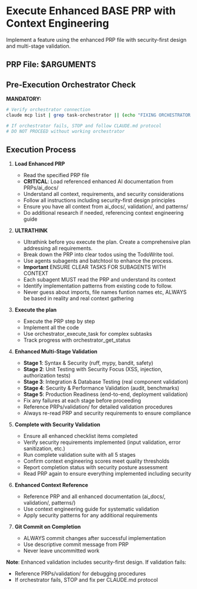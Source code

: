 # Execute Enhanced BASE PRP with Context Engineering

Implement a feature using the enhanced PRP file with security-first design and multi-stage validation.

## PRP File: $ARGUMENTS

## Pre-Execution Orchestrator Check

**MANDATORY:**

```bash
# Verify orchestrator connection
claude mcp list | grep task-orchestrator || (echo "FIXING ORCHESTRATOR..." && claude mcp restart task-orchestrator)

# If orchestrator fails, STOP and follow CLAUDE.md protocol
# DO NOT PROCEED without working orchestrator
```

## Execution Process

1. **Load Enhanced PRP**
   - Read the specified PRP file
   - **CRITICAL**: Load referenced enhanced AI documentation from PRPs/ai_docs/
   - Understand all context, requirements, and security considerations
   - Follow all instructions including security-first design principles
   - Ensure you have all context from ai_docs/, validation/, and patterns/
   - Do additional research if needed, referencing context engineering guide

2. **ULTRATHINK**
   - Ultrathink before you execute the plan. Create a comprehensive plan addressing all requirements.
   - Break down the PRP into clear todos using the TodoWrite tool.
   - Use agents subagents and batchtool to enhance the process.
   - **Important** ENSURE CLEAR TASKS FOR SUBAGENTS WITH CONTEXT
   - Each subagent MUST read the PRP and understand its context
   - Identify implementation patterns from existing code to follow.
   - Never guess about imports, file names funtion names etc, ALWAYS be based in reality and real context gathering

3. **Execute the plan**
   - Execute the PRP step by step
   - Implement all the code
   - Use orchestrator_execute_task for complex subtasks
   - Track progress with orchestrator_get_status

4. **Enhanced Multi-Stage Validation**
   - **Stage 1**: Syntax & Security (ruff, mypy, bandit, safety)
   - **Stage 2**: Unit Testing with Security Focus (XSS, injection, authorization tests)
   - **Stage 3**: Integration & Database Testing (real component validation)
   - **Stage 4**: Security & Performance Validation (audit, benchmarks)
   - **Stage 5**: Production Readiness (end-to-end, deployment validation)
   - Fix any failures at each stage before proceeding
   - Reference PRPs/validation/ for detailed validation procedures
   - Always re-read PRP and security requirements to ensure compliance

5. **Complete with Security Validation**
   - Ensure all enhanced checklist items completed
   - Verify security requirements implemented (input validation, error sanitization, etc.)
   - Run complete validation suite with all 5 stages
   - Confirm context engineering scores meet quality thresholds
   - Report completion status with security posture assessment
   - Read PRP again to ensure everything implemented including security

6. **Enhanced Context Reference**
   - Reference PRP and all enhanced documentation (ai_docs/, validation/, patterns/)
   - Use context engineering guide for systematic validation
   - Apply security patterns for any additional requirements

7. **Git Commit on Completion**
   - ALWAYS commit changes after successful implementation
   - Use descriptive commit message from PRP
   - Never leave uncommitted work

**Note**: Enhanced validation includes security-first design. If validation fails:
- Reference PRPs/validation/ for debugging procedures
- If orchestrator fails, STOP and fix per CLAUDE.md protocol

